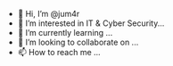 - 👋 Hi, I’m @jum4r
- 👀 I’m interested in IT & Cyber Security...
- 🌱 I’m currently learning ...
- 💞️ I’m looking to collaborate on ...
- 📫 How to reach me ...

<!---
jum4r/jum4r is a ✨ special ✨ repository because its `README.md` (this file) appears on your GitHub profile.
You can click the Preview link to take a look at your changes.
--->
